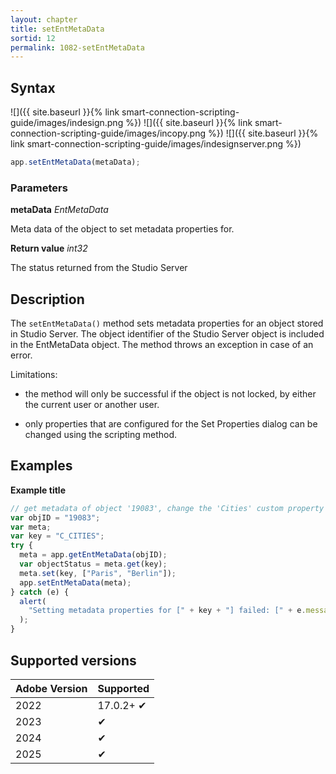 ```yaml
---
layout: chapter
title: setEntMetaData
sortid: 12
permalink: 1082-setEntMetaData
---
```


## Syntax

![]({{ site.baseurl }}{% link smart-connection-scripting-guide/images/indesign.png %}) ![]({{ site.baseurl }}{% link smart-connection-scripting-guide/images/incopy.png %}) ![]({{ site.baseurl }}{% link smart-connection-scripting-guide/images/indesignserver.png %})

```javascript
app.setEntMetaData(metaData);
```

### Parameters

**metaData** _EntMetaData_

Meta data of the object to set metadata properties for.

**Return value** _int32_

The status returned from the Studio Server

## Description

The `setEntMetaData()` method sets metadata properties for an object stored in Studio Server. The object identifier of the Studio Server object is included in the EntMetaData object. The method throws an exception in case of an error.

Limitations:

- the method will only be successful if the object is not locked, by either the current user or another user.

- only properties that are configured for the Set Properties dialog can be changed using the scripting method.

## Examples

**Example title**

```javascript
// get metadata of object '19083', change the 'Cities' custom property of type multilist and set the metadata on the server object.
var objID = "19083";
var meta;
var key = "C_CITIES";
try {
  meta = app.getEntMetaData(objID);
  var objectStatus = meta.get(key);
  meta.set(key, ["Paris", "Berlin"]);
  app.setEntMetaData(meta);
} catch (e) {
  alert(
    "Setting metadata properties for [" + key + "] failed: [" + e.message + "]."
  );
}
```

## Supported versions

| Adobe Version | Supported |
| ------------- | --------- |
| 2022          | 17.0.2+ ✔ |
| 2023          | ✔         |
| 2024          | ✔         |
| 2025          | ✔         |
